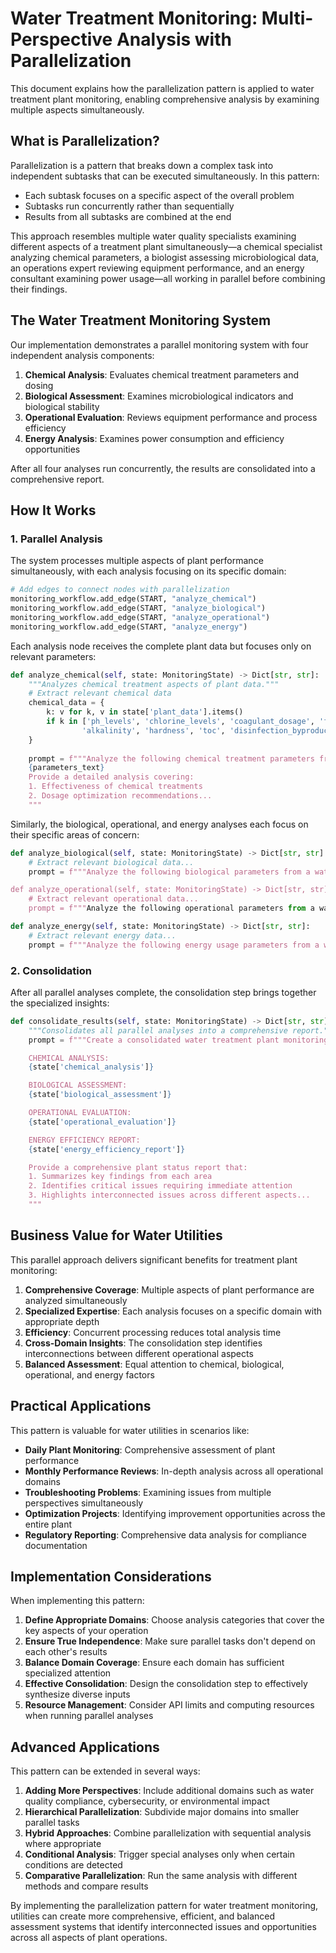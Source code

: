 # Water Treatment Monitoring: Multi-Perspective Analysis with Parallelization

This document explains how the parallelization pattern is applied to water treatment plant monitoring, enabling comprehensive analysis by examining multiple aspects simultaneously.

## What is Parallelization?

Parallelization is a pattern that breaks down a complex task into independent subtasks that can be executed simultaneously. In this pattern:
- Each subtask focuses on a specific aspect of the overall problem
- Subtasks run concurrently rather than sequentially
- Results from all subtasks are combined at the end

This approach resembles multiple water quality specialists examining different aspects of a treatment plant simultaneously—a chemical specialist analyzing chemical parameters, a biologist assessing microbiological data, an operations expert reviewing equipment performance, and an energy consultant examining power usage—all working in parallel before combining their findings.

## The Water Treatment Monitoring System

Our implementation demonstrates a parallel monitoring system with four independent analysis components:

1. **Chemical Analysis**: Evaluates chemical treatment parameters and dosing
2. **Biological Assessment**: Examines microbiological indicators and biological stability
3. **Operational Evaluation**: Reviews equipment performance and process efficiency
4. **Energy Analysis**: Examines power consumption and efficiency opportunities

After all four analyses run concurrently, the results are consolidated into a comprehensive report.

## How It Works

### 1. Parallel Analysis

The system processes multiple aspects of plant performance simultaneously, with each analysis focusing on its specific domain:

```python
# Add edges to connect nodes with parallelization
monitoring_workflow.add_edge(START, "analyze_chemical")
monitoring_workflow.add_edge(START, "analyze_biological")
monitoring_workflow.add_edge(START, "analyze_operational")
monitoring_workflow.add_edge(START, "analyze_energy")
```

Each analysis node receives the complete plant data but focuses only on relevant parameters:

```python
def analyze_chemical(self, state: MonitoringState) -> Dict[str, str]:
    """Analyzes chemical treatment aspects of plant data."""
    # Extract relevant chemical data
    chemical_data = {
        k: v for k, v in state['plant_data'].items() 
        if k in ['ph_levels', 'chlorine_levels', 'coagulant_dosage', 'fluoride_levels', 
                'alkalinity', 'hardness', 'toc', 'disinfection_byproducts']
    }
    
    prompt = f"""Analyze the following chemical treatment parameters from a water treatment plant:
    {parameters_text}
    Provide a detailed analysis covering:
    1. Effectiveness of chemical treatments
    2. Dosage optimization recommendations...
    """
```

Similarly, the biological, operational, and energy analyses each focus on their specific areas of concern:

```python
def analyze_biological(self, state: MonitoringState) -> Dict[str, str]:
    # Extract relevant biological data...
    prompt = f"""Analyze the following biological parameters from a water treatment plant...

def analyze_operational(self, state: MonitoringState) -> Dict[str, str]:
    # Extract relevant operational data...
    prompt = f"""Analyze the following operational parameters from a water treatment plant...

def analyze_energy(self, state: MonitoringState) -> Dict[str, str]:
    # Extract relevant energy data...
    prompt = f"""Analyze the following energy usage parameters from a water treatment plant...
```

### 2. Consolidation

After all parallel analyses complete, the consolidation step brings together the specialized insights:

```python
def consolidate_results(self, state: MonitoringState) -> Dict[str, str]:
    """Consolidates all parallel analyses into a comprehensive report."""
    prompt = f"""Create a consolidated water treatment plant monitoring report based on the following specialized analyses:

    CHEMICAL ANALYSIS:
    {state['chemical_analysis']}

    BIOLOGICAL ASSESSMENT:
    {state['biological_assessment']}

    OPERATIONAL EVALUATION:
    {state['operational_evaluation']}

    ENERGY EFFICIENCY REPORT:
    {state['energy_efficiency_report']}

    Provide a comprehensive plant status report that:
    1. Summarizes key findings from each area
    2. Identifies critical issues requiring immediate attention
    3. Highlights interconnected issues across different aspects...
    """
```

## Business Value for Water Utilities

This parallel approach delivers significant benefits for treatment plant monitoring:

1. **Comprehensive Coverage**: Multiple aspects of plant performance are analyzed simultaneously
2. **Specialized Expertise**: Each analysis focuses on a specific domain with appropriate depth
3. **Efficiency**: Concurrent processing reduces total analysis time
4. **Cross-Domain Insights**: The consolidation step identifies interconnections between different operational aspects
5. **Balanced Assessment**: Equal attention to chemical, biological, operational, and energy factors

## Practical Applications

This pattern is valuable for water utilities in scenarios like:

- **Daily Plant Monitoring**: Comprehensive assessment of plant performance
- **Monthly Performance Reviews**: In-depth analysis across all operational domains
- **Troubleshooting Problems**: Examining issues from multiple perspectives simultaneously
- **Optimization Projects**: Identifying improvement opportunities across the entire plant
- **Regulatory Reporting**: Comprehensive data analysis for compliance documentation

## Implementation Considerations

When implementing this pattern:

1. **Define Appropriate Domains**: Choose analysis categories that cover the key aspects of your operation
2. **Ensure True Independence**: Make sure parallel tasks don't depend on each other's results
3. **Balance Domain Coverage**: Ensure each domain has sufficient specialized attention
4. **Effective Consolidation**: Design the consolidation step to effectively synthesize diverse inputs
5. **Resource Management**: Consider API limits and computing resources when running parallel analyses

## Advanced Applications

This pattern can be extended in several ways:

1. **Adding More Perspectives**: Include additional domains such as water quality compliance, cybersecurity, or environmental impact
2. **Hierarchical Parallelization**: Subdivide major domains into smaller parallel tasks
3. **Hybrid Approaches**: Combine parallelization with sequential analysis where appropriate
4. **Conditional Analysis**: Trigger special analyses only when certain conditions are detected
5. **Comparative Parallelization**: Run the same analysis with different methods and compare results

By implementing the parallelization pattern for water treatment monitoring, utilities can create more comprehensive, efficient, and balanced assessment systems that identify interconnected issues and opportunities across all aspects of plant operations.

